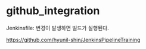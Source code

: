 # github_integration

Jenkinsfile: 변경이 발생하면 빌드가 실행된다.

https://github.com/hyunil-shin/JenkinsPipelineTraining
